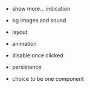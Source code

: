 * show more... indication

* bg images and sound

* layout

* animation

* disable once clicked

* persistence

* choice to be one component

